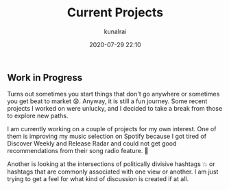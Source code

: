 ﻿---
title: "Current Projects"
layout: post
date: 2020-07-29 22:10
# tag: jekyll
# image:
headerImage: true
projects: true
hidden: true # don't count this post in blog pagination
description: "What I am I working on currently?"
category: project
author: kunalrai
externalLink: false
---

<!-- <p align="center">
  <img width="640" height="375" src="https://www.lockheedmartin.com/content/dam/lockheed-martin/aero/photo/F-35/F35Direct_PR.jpg">

</p> -->

## Work in Progress
Turns out sometimes you start things that don't go anywhere or sometimes you get beat to market :anguished:.
Anyway, it is still a fun journey. Some recent projects I worked on were unlucky, and I decided to take a break from those to explore new paths.

I am currently working on a couple of projects for my own interest.
One of them is improving my music selection on Spotify because I got tired of Discover Weekly and Release Radar and could not get good recommendations from their song radio feature. :dancer:

Another is looking at the intersections of politically divisive hashtags :collision: or hashtags that are commonly associated with one view or another. I am just trying to get a feel for what kind of discussion is created if at all.
